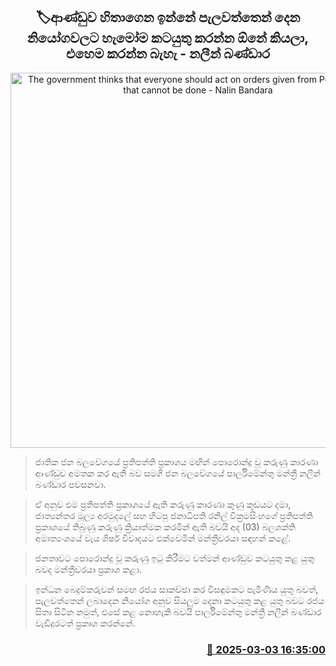<p align='center'><b><h2 align='center' title='The government thinks that everyone should act on orders given from Pelawatte, but that cannot be done - Nalin Bandara'>🏷ආණ්ඩුව හිතාගෙන ඉන්නේ පැලවත්තෙන් දෙන නියෝගවලට හැමෝම කටයුතු කරන්න ඕනේ කියලා, එහෙම කරන්න බැහැ - නලීන් බණ්ඩාර</h2></b></p>
<p align='center'><img src='https://helakuru.sgp1.cdn.digitaloceanspaces.com/esana/images/lib/nalin-bandara-parliment-yy.jpg' width='600' alt='The government thinks that everyone should act on orders given from Pelawatte, but that cannot be done - Nalin Bandara'></p>

> ජාතික ජන බලවේගයේ ප්‍රතිපත්ති ප්‍රකාශය මඟින් පොරොන්දු වූ කරුණු කාරණා ආණ්ඩුව අමතක කර ඇති බව සමගි ජන බලවේගයේ පාර්ලිමේන්තු මන්ත්‍රී නලීන් බණ්ඩාර පවසනවා.

> ඒ අනුව එම ප්‍රතිපත්ති ප්‍රකාශයේ ඇති කරුණු කාරණා කුණු කූඩයට දමා, ජාත්‍යන්තර මූල්‍ය අරමුදලේ සහ හිටපු ජනාධිපති රනිල් වික්‍රමසිංහගේ ප්‍රතිපත්ති ප්‍රකාශයේ තිබුණු කරුණු ක්‍රියාත්මක කරමින් ඇති බවයි අද (03) බලශක්ති අමාත්‍යංශයේ වැය ශිර්ෂ විවාදයට එක්වෙමින් මන්ත්‍රීවරයා සඳහන් කළේ.

> ජනතාවට පොරොන්දු වූ කරුණු ඉටු කිරීමට වත්මන් ආණ්ඩුව කටයුතු කළ යුතු බවද මන්ත්‍රීවරයා ප්‍රකාශ කළා.

> ඉන්ධන බෙදුම්කරුවන් සමඟ රජය සාකච්ඡා කර විසඳුමකට පැමිණිය යුතු බවත්, පැලවත්තෙන් ලබාදෙන නියෝග අනුව සියලුම දෙනා කටයුතු කළ යුතු බවට රජය සිතා සිටින නමුත්, එසේ කළ නොහැකි බවයි පාර්ලිමේන්තු මන්ත්‍රී නලීන් බණ්ඩාර වැඩිදුරටත් ප්‍රකාශ කරන්නේ.



<h3 align='right'><a href='https://www.helakuru.lk/esana/p/107982/'>📅 2025-03-03 16:35:00</a></h3>
